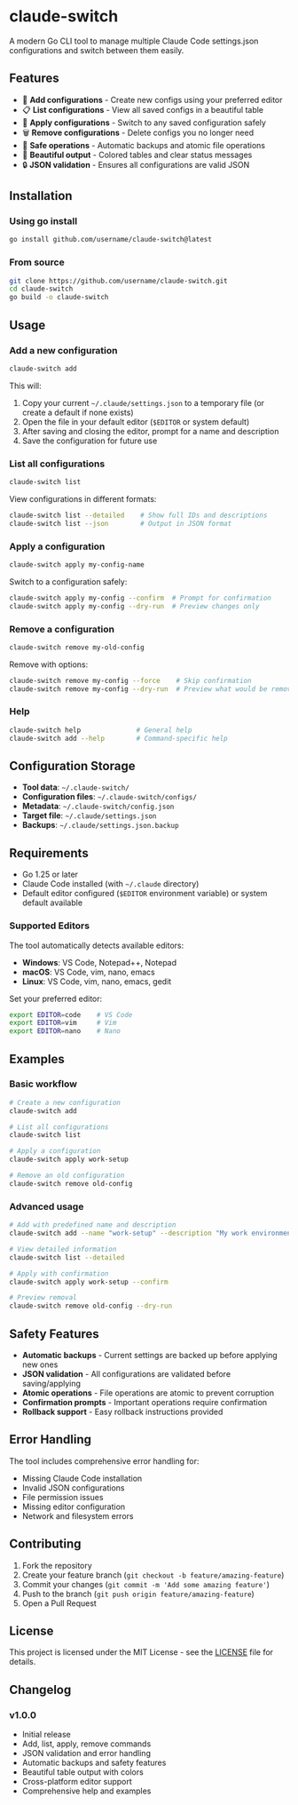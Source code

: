 # claude-switch

A modern Go CLI tool to manage multiple Claude Code settings.json configurations and switch between them easily.

## Features

- 🎯 **Add configurations** - Create new configs using your preferred editor
- 📋 **List configurations** - View all saved configs in a beautiful table
- 🔄 **Apply configurations** - Switch to any saved configuration safely
- 🗑️ **Remove configurations** - Delete configs you no longer need
- 💾 **Safe operations** - Automatic backups and atomic file operations
- 🎨 **Beautiful output** - Colored tables and clear status messages
- 🔒 **JSON validation** - Ensures all configurations are valid JSON

## Installation

### Using go install

```bash
go install github.com/username/claude-switch@latest
```

### From source

```bash
git clone https://github.com/username/claude-switch.git
cd claude-switch
go build -o claude-switch
```

## Usage

### Add a new configuration

```bash
claude-switch add
```

This will:
1. Copy your current `~/.claude/settings.json` to a temporary file (or create a default if none exists)
2. Open the file in your default editor (`$EDITOR` or system default)
3. After saving and closing the editor, prompt for a name and description
4. Save the configuration for future use

### List all configurations

```bash
claude-switch list
```

View configurations in different formats:

```bash
claude-switch list --detailed    # Show full IDs and descriptions
claude-switch list --json        # Output in JSON format
```

### Apply a configuration

```bash
claude-switch apply my-config-name
```

Switch to a configuration safely:

```bash
claude-switch apply my-config --confirm  # Prompt for confirmation
claude-switch apply my-config --dry-run  # Preview changes only
```

### Remove a configuration

```bash
claude-switch remove my-old-config
```

Remove with options:

```bash
claude-switch remove my-config --force    # Skip confirmation
claude-switch remove my-config --dry-run  # Preview what would be removed
```

### Help

```bash
claude-switch help              # General help
claude-switch add --help        # Command-specific help
```

## Configuration Storage

- **Tool data**: `~/.claude-switch/`
- **Configuration files**: `~/.claude-switch/configs/`
- **Metadata**: `~/.claude-switch/config.json`
- **Target file**: `~/.claude/settings.json`
- **Backups**: `~/.claude/settings.json.backup`

## Requirements

- Go 1.25 or later
- Claude Code installed (with `~/.claude` directory)
- Default editor configured (`$EDITOR` environment variable) or system default available

### Supported Editors

The tool automatically detects available editors:

- **Windows**: VS Code, Notepad++, Notepad
- **macOS**: VS Code, vim, nano, emacs
- **Linux**: VS Code, vim, nano, emacs, gedit

Set your preferred editor:

```bash
export EDITOR=code    # VS Code
export EDITOR=vim     # Vim
export EDITOR=nano    # Nano
```

## Examples

### Basic workflow

```bash
# Create a new configuration
claude-switch add

# List all configurations
claude-switch list

# Apply a configuration
claude-switch apply work-setup

# Remove an old configuration
claude-switch remove old-config
```

### Advanced usage

```bash
# Add with predefined name and description
claude-switch add --name "work-setup" --description "My work environment settings"

# View detailed information
claude-switch list --detailed

# Apply with confirmation
claude-switch apply work-setup --confirm

# Preview removal
claude-switch remove old-config --dry-run
```

## Safety Features

- **Automatic backups** - Current settings are backed up before applying new ones
- **JSON validation** - All configurations are validated before saving/applying
- **Atomic operations** - File operations are atomic to prevent corruption
- **Confirmation prompts** - Important operations require confirmation
- **Rollback support** - Easy rollback instructions provided

## Error Handling

The tool includes comprehensive error handling for:

- Missing Claude Code installation
- Invalid JSON configurations
- File permission issues
- Missing editor configuration
- Network and filesystem errors

## Contributing

1. Fork the repository
2. Create your feature branch (`git checkout -b feature/amazing-feature`)
3. Commit your changes (`git commit -m 'Add some amazing feature'`)
4. Push to the branch (`git push origin feature/amazing-feature`)
5. Open a Pull Request

## License

This project is licensed under the MIT License - see the [LICENSE](LICENSE) file for details.

## Changelog

### v1.0.0

- Initial release
- Add, list, apply, remove commands
- JSON validation and error handling
- Automatic backups and safety features
- Beautiful table output with colors
- Cross-platform editor support
- Comprehensive help and examples